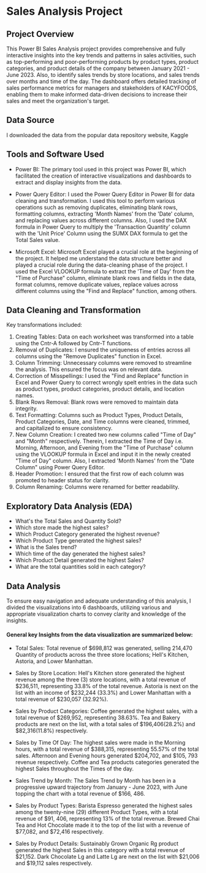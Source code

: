 # Sales Analysis Project

## Project Overview
This Power BI Sales Analysis project provides comprehensive and fully interactive insights into the key trends and patterns in sales activities, such as top-performing and poor-performing products by product types, product categories, and product details of the company between January 2021 - June 2023. Also, to identify sales trends by store locations, and sales trends over months and time of the day. The dashboard offers detailed tracking of sales performance metrics for managers and stakeholders of KACYFOODS, enabling them to make informed data-driven decisions to increase their sales and meet the organization's target.

## Data Source
I downloaded the data from the popular data repository website, Kaggle

## Tools and Software Used
- Power BI: The primary tool used in this project was Power BI, which facilitated the creation of interactive visualizations and dashboards to extract and display insights from the data. 
- Power Query Editor: I used the Power Query Editor in Power BI for data cleaning and transformation. I used this tool to perform various operations such as removing duplicates, eliminating blank rows, formatting columns, extracting 'Month Names' from the 'Date' column, and replacing values across different columns. Also, I used the DAX formula in Power Query to multiply the 'Transaction Quantity' column with the 'Unit Price' Column using the SUMX DAX formula to get the Total Sales value.

- Microsoft Excel: Microsoft Excel played a crucial role at the beginning of the project. It helped me understand the data structure better and played a crucial role during the data-cleaning phase of the project. I used the Excel VLOOKUP formula to extract the 'Time of Day' from the "Time of Purchase" column, eliminate blank rows and fields in the data, format columns, remove duplicate values, replace values across different columns using the "Find and Replace" function, among others.

## Data Cleaning and Transformation
Key transformations included:

1) Creating Tables: Data on each worksheet was transformed into a table using the Cntr-A followed by Cntr-T functions.
2) Removal of Duplicates: I ensured the uniqueness of entries across all columns using the "Remove Duplicates" function in Excel.
3) Column Trimming: Unnecessary columns were removed to streamline the analysis. This ensured the focus was on relevant data.
4) Correction of Misspellings: I used the "Find and Replace" function in Excel and Power Query to correct wrongly spelt entries in the data such as product types,  product categories, product details, and location names.
5) Blank Rows Removal: Blank rows were removed to maintain data integrity.
6) Text Formatting: Columns such as Product Types, Product Details, Product Categories, Date, and Time columns were cleaned, trimmed, and capitalized to ensure consistency.
7) New Column Creation: I created two new columns called "Time of Day" and "Month" respectively. Therein, I extracted the Time of Day i.e. Morning, Afternoon, and Evening from the "Time of Purchase" column using the VLOOKUP formula in Excel and input it in the newly created "Time of Day" column. Also, I extracted 'Month Names' from the "Date Column" using Power Query Editor.
8) Header Promotion: I ensured that the first row of each column was promoted to header status for clarity.
9) Column Renaming: Columns were renamed for better readability.

## Exploratory Data Analysis (EDA)
- What's the Total Sales and Quantity Sold?
- Which store made the highest sales?
- Which Product Category generated the highest revenue?
- Which Product Type generated the highest sales?
- What is the Sales trend?
- Which time of the day generated the highest sales?
- Which Product Detail generated the highest Sales?
- What are the total quantities sold in each category?

## Data Analysis
To ensure easy navigation and adequate understanding of this analysis, I divided the visualizations into 6 dashboards, utilizing various and appropriate visualization charts to convey clarity and knowledge of the insights.

#### General key Insights from the data visualization are summarized below:

- Total Sales: Total revenue of $698,812 was generated, selling 214,470 Quantity of products across the three store locations; Hell's Kitchen, Astoria, and Lower Manhattan.

- Sales by Store Location: Hell's Kitchen store generated the highest revenue among the three (3) store locations, with a total revenue of $236,511, representing 33.8% of the total revenue. Astoria is next on the list with an income of $232,244 (33.3%) and Lower Manhattan with a total revenue of $230,057 (32.92%).
  
- Sales by Product Categories: Coffee generated the highest sales, with a total revenue of $269,952, representing 38.63%. Tea and Bakery products are next on the list, with a total sales of $196,406(28.2%) and $82,316(11.8%) respectively.
  
- Sales by Time Of Day: The highest sales were made in the Morning hours, with a total revenue of $388,315, representing 55.57% of the total sales. Afternoon and Evening hours generated $204,702, and $105, 793 revenue respectively. Coffee and Tea products categories generated the highest Sales throughout the Times of the day.
  
- Sales Trend by Month: The Sales Trend by Month has been in a progressive upward trajectory from January - June 2023, with June topping the chart with a total revenue of $166, 486.
  
- Sales by Product Types: Barista Espresso generated the highest sales among the twenty-nine (29) different Product Types, with a total revenue of $91, 406, representing 13% of the total revenue. Brewed Chai Tea and Hot Chocolate made it to the top of the list with a revenue of $77,082, and $72,416 respectively.
  
- Sales by Product Details: Sustainably Grown Organic Rg product generated the highest Sales in this category with a total revenue of $21,152. Dark Chocolate Lg and Latte Lg are next on the list with $21,006 and $19,112 sales respectively.


